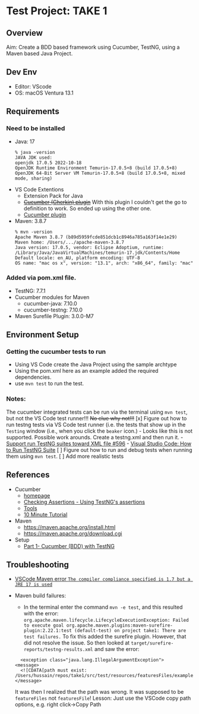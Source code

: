 # Test Project: TAKE 1

## Overview
Aim: Create a BDD based framework using Cucumber, TestNG, using a Maven based Java Project. 

## Dev Env
- Editor: VScode
- OS: macOS Ventura 13.1


## Requirements
### Need to be installed
- Java: 17
    ```
    % java -version
    JAVA JDK used:
    openjdk 17.0.5 2022-10-18
    OpenJDK Runtime Environment Temurin-17.0.5+8 (build 17.0.5+8)
    OpenJDK 64-Bit Server VM Temurin-17.0.5+8 (build 17.0.5+8, mixed mode, sharing)
    ```
- VS Code Extentions
    - Extension Pack for Java
    - ~~[Cucumber (Gherkin) plugin](https://marketplace.visualstudio.com/items?itemName=alexkrechik.cucumberautocomplete)~~ With this plugin I couldn't get the go to definition to work. So ended up using the other one. 
    - [Cucumber plugin](https://marketplace.visualstudio.com/items?itemName=CucumberOpen.cucumber-official)
- Maven: 3.8.7
    ```
    % mvn -version
    Apache Maven 3.8.7 (b89d5959fcde851dcb1c8946a785a163f14e1e29)
    Maven home: /Users/.../apache-maven-3.8.7
    Java version: 17.0.5, vendor: Eclipse Adoptium, runtime: /Library/Java/JavaVirtualMachines/temurin-17.jdk/Contents/Home
    Default locale: en_AU, platform encoding: UTF-8
    OS name: "mac os x", version: "13.1", arch: "x86_64", family: "mac"
    ```
### Added via pom.xml file. 
- TestNG: 7.7.1
- Cucumber modules for Maven
    - cucumber-java: 7.10.0
    - cucumber-testng: 7.10.0
- Maven Surefile Plugin: 3.0.0-M7

## Environment Setup
### Getting the cucumber tests to run
- Using VS Code create the Java Project using the sample archtype
- Using the pom.xml here as an example added the required dependencies. 
- use `mvn test` to run the test. 

### Notes:
The cucumber integrated tests can be run via the terminal using `mvn test`, but not the VS Code test runner!!! ~~No clue why not!!!~~
[x] Figure out how to run testng tests via VS Code test runner (i.e. the tests that show up in the `Testing` window (i.e., when you click the `beaker` icon.)
    - Looks like this is not supported. Possible work arounds. Create a testng.xml and then run it. 
        - [Support run TestNG suites toward XML file #596](https://github.com/microsoft/vscode-java-test/issues/596)
        - [Visual Studio Code: How to Run TestNG Suite]( https://wenijinew.medium.com/visual-studio-code-run-testng-suite-87b50d8e1b7f)
[ ] Figure out how to run and debug tests when running them using `mvn test`. 
[ ] Add more realistic tests

## References
- Cucumber
    - [homepage](https://cucumber.io/)
    - [Checking Assertions - Using TestNG's assertions](https://cucumber.io/docs/cucumber/checking-assertions/#java)
    - [Tools](https://cucumber.io/docs/tools/general/)
    - [10 Minute Tutorial](https://cucumber.io/docs/guides/10-minute-tutorial/?lang=java)
- Maven
    - https://maven.apache.org/install.html
    - https://maven.apache.org/download.cgi
- Setup
    - [Part 1- Cucumber (BDD) with TestNG](https://www.youtube.com/watch?v=XnkNsl88vho)

## Troubleshooting
- [VSCode Maven error `The compiler compliance specified is 1.7 but a JRE 17 is used`](https://stackoverflow.com/questions/60498063/vscode-maven-error-the-compiler-compliance-specified-is-1-7-but-a-jre-13-is-use)
- Maven build failures:

    - In the terminal enter the command `mvn -e test`, and this resulted with the error:
     `org.apache.maven.lifecycle.LifecycleExecutionException: Failed to execute goal org.apache.maven.plugins:maven-surefire-plugin:2.22.1:test (default-test) on project take1: There are test failures.`
    To fix this added the surefire plugin. However, that did not resolve the issue. So then looked at `target/surefire-reports/testng-results.xml` and saw the error:
    ```
      <exception class="java.lang.IllegalArgumentException">
    <message>
      <![CDATA[path must exist: /Users/hussain/repos/take1/src/test/resources/featuresFiles/example.feature]]>
    </message>
    ```
    It was then I realized that the path was wrong. It was supposed to be `featureFiles` not `featuresFile`! 
    Lesson: Just use the VSCode copy path options, e.g. right click->Copy Path